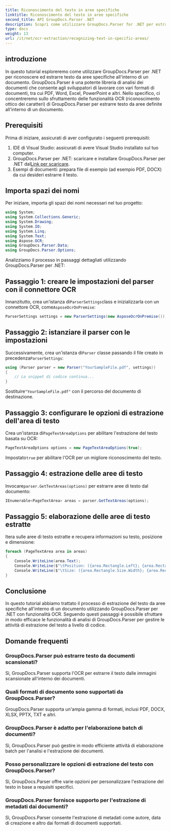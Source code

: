 ```yaml
---
title: Riconoscimento del testo in aree specifiche
linktitle: Riconoscimento del testo in aree specifiche
second_title: API GroupDocs.Parser .NET
description: Scopri come utilizzare GroupDocs.Parser for .NET per estrarre testo da aree specifiche nei documenti con funzionalità OCR.
type: docs
weight: 13
url: /it/net/ocr-extraction/recognizing-text-in-specific-areas/
---
```

## introduzione
In questo tutorial esploreremo come utilizzare GroupDocs.Parser per .NET per riconoscere ed estrarre testo da aree specifiche all'interno di un documento. GroupDocs.Parser è una potente libreria di analisi dei documenti che consente agli sviluppatori di lavorare con vari formati di documenti, tra cui PDF, Word, Excel, PowerPoint e altri. Nello specifico, ci concentreremo sullo sfruttamento delle funzionalità OCR (riconoscimento ottico dei caratteri) di GroupDocs.Parser per estrarre testo da aree definite all'interno di un documento.
## Prerequisiti
Prima di iniziare, assicurati di aver configurato i seguenti prerequisiti:
1. IDE di Visual Studio: assicurati di avere Visual Studio installato sul tuo computer.
2.  GroupDocs.Parser per .NET: scaricare e installare GroupDocs.Parser per .NET dal[Link per scaricare](https://releases.groupdocs.com/parser/net/).
3. Esempi di documenti: prepara file di esempio (ad esempio PDF, DOCX) da cui desideri estrarre il testo.

## Importa spazi dei nomi
Per iniziare, importa gli spazi dei nomi necessari nel tuo progetto:
```csharp
using System;
using System.Collections.Generic;
using System.Drawing;
using System.IO;
using System.Linq;
using System.Text;
using Aspose.OCR;
using GroupDocs.Parser.Data;
using GroupDocs.Parser.Options;
```

Analizziamo il processo in passaggi dettagliati utilizzando GroupDocs.Parser per .NET:
## Passaggio 1: creare le impostazioni del parser con il connettore OCR
 Innanzitutto, crea un'istanza di`ParserSettings`class e inizializzarla con un connettore OCR, come`AsposeOcrOnPremise`:
```csharp
ParserSettings settings = new ParserSettings(new AsposeOcrOnPremise());
```
## Passaggio 2: istanziare il parser con le impostazioni
 Successivamente, crea un'istanza di`Parser` classe passando il file creato in precedenza`ParserSettings`:
```csharp
using (Parser parser = new Parser("YourSampleFile.pdf", settings))
{
    // Lo snippet di codice continua...
}
```
 Sostituire`"YourSampleFile.pdf"` con il percorso del documento di destinazione.
## Passaggio 3: configurare le opzioni di estrazione dell'area di testo
 Crea un'istanza di`PageTextAreaOptions` per abilitare l'estrazione del testo basata su OCR:
```csharp
PageTextAreaOptions options = new PageTextAreaOptions(true);
```
 Impostato`true` per abilitare l'OCR per un migliore riconoscimento del testo.
## Passaggio 4: estrazione delle aree di testo
 Invocare`parser.GetTextAreas(options)` per estrarre aree di testo dal documento:
```csharp
IEnumerable<PageTextArea> areas = parser.GetTextAreas(options);
```
## Passaggio 5: elaborazione delle aree di testo estratte
Itera sulle aree di testo estratte e recupera informazioni su testo, posizione e dimensione:
```csharp
foreach (PageTextArea area in areas)
{
    Console.WriteLine(area.Text);
    Console.WriteLine($"\tPosition: ({area.Rectangle.Left}; {area.Rectangle.Top})");
    Console.WriteLine($"\tSize: ({area.Rectangle.Size.Width}; {area.Rectangle.Size.Height})");
}
```

## Conclusione
In questo tutorial abbiamo trattato il processo di estrazione del testo da aree specifiche all'interno di un documento utilizzando GroupDocs.Parser per .NET con funzionalità OCR. Seguendo questi passaggi è possibile sfruttare in modo efficace le funzionalità di analisi di GroupDocs.Parser per gestire le attività di estrazione del testo a livello di codice.

## Domande frequenti
### GroupDocs.Parser può estrarre testo da documenti scansionati?
Sì, GroupDocs.Parser supporta l'OCR per estrarre il testo dalle immagini scansionate all'interno dei documenti.
### Quali formati di documento sono supportati da GroupDocs.Parser?
GroupDocs.Parser supporta un'ampia gamma di formati, inclusi PDF, DOCX, XLSX, PPTX, TXT e altri.
### GroupDocs.Parser è adatto per l'elaborazione batch di documenti?
Sì, GroupDocs.Parser può gestire in modo efficiente attività di elaborazione batch per l'analisi e l'estrazione dei documenti.
### Posso personalizzare le opzioni di estrazione del testo con GroupDocs.Parser?
Sì, GroupDocs.Parser offre varie opzioni per personalizzare l'estrazione del testo in base a requisiti specifici.
### GroupDocs.Parser fornisce supporto per l'estrazione di metadati dai documenti?
Sì, GroupDocs.Parser consente l'estrazione di metadati come autore, data di creazione e altro dai formati di documenti supportati.
